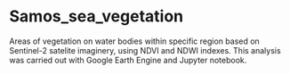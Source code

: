 # Samos_sea_vegetation
Areas of vegetation on water bodies within specific region based on Sentinel-2 satelite imaginery, using NDVI and NDWI indexes. This analysis was carried out with Google Earth Engine and Jupyter notebook.
